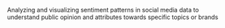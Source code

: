 Analyzing and visualizing sentiment patterns in social media data to understand public opinion and attributes towards specific topics or brands
